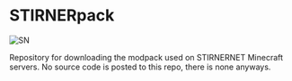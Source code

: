 # STIRNERpack
![SN](https://github.com/user-attachments/assets/6e559057-f73b-41a8-8668-e8eda57d487c)

Repository for downloading the modpack used on STIRNERNET Minecraft servers. No source code is posted to this repo, there is none anyways.
